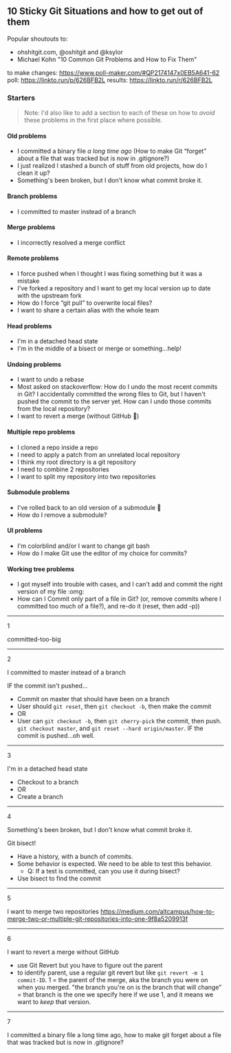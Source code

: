 ## 10 Sticky Git Situations and how to get out of them

Popular shoutouts to:
- ohshitgit.com, @oshitgit and @ksylor
- Michael Kohn "10 Common Git Problems and How to Fix Them"

to make changes: https://www.poll-maker.com/#QP2174147x0EB5A641-62
poll: https://linkto.run/p/626BFB2L
results: https://linkto.run/r/626BFB2L

### Starters
> Note: I'd also like to add a section to each of these on how to _avoid_ these problems in the first place where possible.

#### Old problems
- I committed a binary file _a long time ago_ (How to make Git “forget” about a file that was tracked but is now in .gitignore?)
- I just realized I stashed a bunch of stuff from old projects, how do I clean it up?
- Something's been broken, but I don't know what commit broke it.

#### Branch problems
- I committed to master instead of a branch

#### Merge problems
- I incorrectly resolved a merge conflict

#### Remote problems
- I force pushed when I thought I was fixing something but it was a mistake
- I've forked a repository and I want to get my local version up to date with the upstream fork
- How do I force “git pull” to overwrite local files?
- I want to share a certain alias with the whole team

#### Head problems
- I'm in a detached head state
- I'm in the middle of a bisect or merge or something...help!

#### Undoing problems
- I want to undo a rebase
- Most asked on stackoverflow: How do I undo the most recent commits in Git? I accidentally committed the wrong files to Git, but I haven't pushed the commit to the server yet. How can I undo those commits from the local repository?
- I want to revert a merge (without GitHub :troll:)

#### Multiple repo problems
- I cloned a repo inside a repo
- I need to apply a patch from an unrelated local repository
- I think my root directory is a git repository
- I need to combine 2 repositories
- I want to split my repository into two repositories

#### Submodule problems
- I've rolled back to an old version of a submodule :troll:
- How do I remove a submodule?

#### UI problems
- I'm colorblind and/or I want to change git bash
- How do I make Git use the editor of my choice for commits?

#### Working tree problems
- I got myself into trouble with cases, and I can't add and commit the right version of my file :omg:
- How can I Commit only part of a file in Git? (or, remove commits where I committed too much of a file?), and re-do it (reset, then add -p))


----
1

committed-too-big

----
2

I committed to master instead of a branch

IF the commit isn't pushed...
- Commit on master that should have been on a branch
- User should `git reset`, then `git checkout -b`, then make the commit
- OR
- User can `git checkout -b`, then `git cherry-pick` the commit, then push. `git checkout master`, and `git reset --hard origin/master`.
IF the commit is pushed...oh well.

----
3

I'm in a detached head state

- Checkout to a branch
- OR
- Create a branch

----
4

Something's been broken, but I don't know what commit broke it.

Git bisect!
- Have a history, with a bunch of commits.
- Some behavior is expected. We need to be able to test this behavior.
  - Q: If a test is committed, can you use it during bisect?
- Use bisect to find the commit

----
5

I want to merge two repositories
https://medium.com/altcampus/how-to-merge-two-or-multiple-git-repositories-into-one-9f8a5209913f

----
6

I want to revert a merge without GitHub

- use Git Revert but you have to figure out the parent
- to identify parent, use a regular git revert but like `git revert -m 1 commit-ID`. 1 = the parent of the merge, aka the branch you were on when you merged. "the branch you're on is the branch that will change" = that branch is the one we specify here if we use 1, and it means we want to _keep_ that version.

----
7

I committed a binary file a long time ago, how to make git forget about a file that was tracked but is now in .gitignore?
